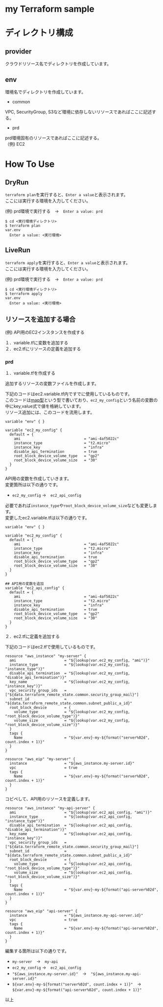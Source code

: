 # my Terraform sample

# ディレクトリ構成
## provider

クラウドリソース名でディレクトリを作成しています。

## env

環境名でディレクトリを作成しています。<br>

* common

VPC, SecurityGroup, S3など環境に依存しないリソースであればここに記述する。

* prd

prd環境固有のリソースであればここに記述する。<br>
（例) EC2

# How To Use

## DryRun

`terraform plan`を実行すると、`Enter a value`と表示されます。<br>
ここには実行する環境を入力してください。

(例) prd環境で実行する　→　`Enter a value: prd`

```
$ cd <実行環境ディレクトリ>
$ terraform plan
var.env
  Enter a value: <実行環境>

```

## LiveRun

`terraform apply`を実行すると、`Enter a value`と表示されます。<br>
ここには実行する環境を入力してください。

(例) prd環境で実行する　→　`Enter a value: prd`

```
$ cd <実行環境ディレクトリ>
$ terraform apply
var.env
  Enter a value: <実行環境>
```

## リソースを追加する場合

(例) API用のEC2インスタンスを作成する

１．variable.tfに変数を追加する<br>
２．ec2.tfにリソースの定義を追加する

### prd

１．variable.tfを作成する

追加するリソースの変数ファイルを作成します。<br>

下記のコードはec2.variable.tf内ですでに使用しているものです。<br>
このコードは[map型](https://qiita.com/VTRyo/items/a633eaa3d9049cad0ed5)という型で書いており、`ec2_my_config`という名前の変数の中にkey,value式で値を格納しています。<br>リソース追加には、このコードを流用します。

```
variable "env" { }

variable "ec2_my_config" {
  default = {
    ami                             = "ami-4af5022c"
    instance_type                   = "t2.micro"
    instance_key                    = "infra"
    disable_api_termination         = true
    root_block_device_volume_type   = "gp2"
    root_block_device_volume_size   = "30"
  }
}
```

API用の変数を作成していきます。<br>
変更箇所は以下の通りです。

* `ec2_my_config` →　`ec2_api_config`

必要であれば`instance_type`や`root_block_device_volume_size`なども変更します。<br>
変更したec2.variable.tfは以下の通りです。
```
variable "env" { }

variable "ec2_my_config" {
  default = {
    ami                             = "ami-4af5022c"
    instance_type                   = "t2.micro"
    instance_key                    = "infra"
    disable_api_termination         = true
    root_block_device_volume_type   = "gp2"
    root_block_device_volume_size   = "30"
  }
}

## API用の変数を追加
variable "ec2_api_config" {
  default = {
    ami                             = "ami-4af5022c"
    instance_type                   = "t2.micro"
    instance_key                    = "infra"
    disable_api_termination         = true
    root_block_device_volume_type   = "gp2"
    root_block_device_volume_size   = "30"
  }
}
```

２．ec2.tfに定義を追加する

下記のコードはec2.tfで使用しているものです。<br>

```
resource "aws_instance" "my-server" {
  ami                      = "${lookup(var.ec2_my_config, "ami")}"
  instance_type            = "${lookup(var.ec2_my_config, "instance_type")}"
  disable_api_termination  = "${lookup(var.ec2_my_config, "disable_api_termination")}"
  key_name                 = "${lookup(var.ec2_my_config, "instance_key")}"
  vpc_security_group_ids   = ["${data.terraform_remote_state.common.security_group_mail}"]
  subnet_id                = "${data.terraform_remote_state.common.subnet_public_a_id}"
  root_block_device        = {
    volume_type            = "${lookup(var.ec2_my_config, "root_block_device_volume_type")}"
    volume_size            = "${lookup(var.ec2_my_config, "root_block_device_volume_size")}"
  }
  tags {
    Name                   = "${var.env}-my-${format("server%02d", count.index + 1)}"
  }
}

resource "aws_eip" "my-server" {
  instance                 = "${aws_instance.my-server.id}"
  vpc                      = true
  tags {
    Name                   = "${var.env}-my-${format("server%02d", count.index + 1)}"
  }
}
```

コピペして、API用のリソースを定義します。
```
resource "aws_instance" "my-api-server" {
  ami                      = "${lookup(var.ec2_api_config, "ami")}"
  instance_type            = "${lookup(var.ec2_api_config, "instance_type")}"
  disable_api_termination  = "${lookup(var.ec2_api_config, "disable_api_termination")}"
  key_name                 = "${lookup(var.ec2_api_config, "instance_key")}"
  vpc_security_group_ids   = ["${data.terraform_remote_state.common.security_group_mail}"]
  subnet_id                = "${data.terraform_remote_state.common.subnet_public_a_id}"
  root_block_device        = {
    volume_type            = "${lookup(var.ec2_api_config, "root_block_device_volume_type")}"
    volume_size            = "${lookup(var.ec2_api_config, "root_block_device_volume_size")}"
  }
  tags {
    Name                   = "${var.env}-my-${format("api-server%02d", count.index + 1)}"
  }
}

resource "aws_eip" "api-server" {
  instance                 = "${aws_instance.my-api-server.id}"
  vpc                      = true
  tags {
    Name                   = "${var.env}-my-${format("api-server%02d", count.index + 1)}"
  }
}

```

編集する箇所は以下の通りです。
* `my-server`　→　`my-api`
* `ec2_my_config` →　`ec2_api_config`
* `"${aws_instance.my-server.id}"`　→　`"${aws_instance.my-api-server.id}"`
* `${var.env}-my-${format("server%02d", count.index + 1)}"`　→　`${var.env}-my-${format("api-server%02d", count.index + 1)}"`

以上
